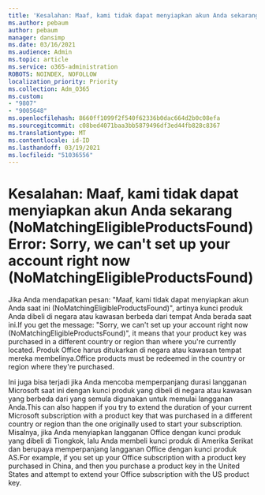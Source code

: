 ```yaml
---
title: 'Kesalahan: Maaf, kami tidak dapat menyiapkan akun Anda sekarang (NoMatchingEligibleProductsFound)'
ms.author: pebaum
author: pebaum
manager: dansimp
ms.date: 03/16/2021
ms.audience: Admin
ms.topic: article
ms.service: o365-administration
ROBOTS: NOINDEX, NOFOLLOW
localization_priority: Priority
ms.collection: Adm_O365
ms.custom:
- "9807"
- "9005648"
ms.openlocfilehash: 8660ff1099f2f540f62336b0dac664d2b0c08efa
ms.sourcegitcommit: c08bed4071baa3bb5879496df3ed44fb828c8367
ms.translationtype: MT
ms.contentlocale: id-ID
ms.lasthandoff: 03/19/2021
ms.locfileid: "51036556"
---
```

# <a name="error-sorry-we-cant-set-up-your-account-right-now-nomatchingeligibleproductsfound"></a><span data-ttu-id="ae6fb-102">Kesalahan: Maaf, kami tidak dapat menyiapkan akun Anda sekarang (NoMatchingEligibleProductsFound)</span><span class="sxs-lookup"><span data-stu-id="ae6fb-102">Error: Sorry, we can't set up your account right now (NoMatchingEligibleProductsFound)</span></span>

<span data-ttu-id="ae6fb-103">Jika Anda mendapatkan pesan: "Maaf, kami tidak dapat menyiapkan akun Anda saat ini (NoMatchingEligibleProductsFound)", artinya kunci produk Anda dibeli di negara atau kawasan berbeda dari tempat Anda berada saat ini.</span><span class="sxs-lookup"><span data-stu-id="ae6fb-103">If you get the message: "Sorry, we can't set up your account right now (NoMatchingEligibleProductsFound)", it means that your product key was purchased in a different country or region than where you're currently located.</span></span> <span data-ttu-id="ae6fb-104">Produk Office harus ditukarkan di negara atau kawasan tempat mereka membelinya.</span><span class="sxs-lookup"><span data-stu-id="ae6fb-104">Office products must be redeemed in the country or region where they're purchased.</span></span>

<span data-ttu-id="ae6fb-105">Ini juga bisa terjadi jika Anda mencoba memperpanjang durasi langganan Microsoft saat ini dengan kunci produk yang dibeli di negara atau kawasan yang berbeda dari yang semula digunakan untuk memulai langganan Anda.</span><span class="sxs-lookup"><span data-stu-id="ae6fb-105">This can also happen if you try to extend the duration of your current Microsoft subscription with a product key that was purchased in a different country or region than the one originally used to start your subscription.</span></span> <span data-ttu-id="ae6fb-106">Misalnya, jika Anda menyiapkan langganan Office dengan kunci produk yang dibeli di Tiongkok, lalu Anda membeli kunci produk di Amerika Serikat dan berupaya memperpanjang langganan Office dengan kunci produk AS.</span><span class="sxs-lookup"><span data-stu-id="ae6fb-106">For example, if you set up your Office subscription with a product key purchased in China, and then you purchase a product key in the United States and attempt to extend your Office subscription with the US product key.</span></span>